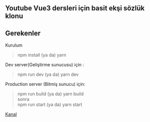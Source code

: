 ## **Youtube Vue3 dersleri için basit ekşi sözlük klonu**

## Gerekenler

Kurulum

> npm install (ya da) yarn

Dev server(Geliştirme sunucusu) için :

> npm run dev (ya da) yarn dev <br>

Production server (Bitmiş sunucu) için:

> npm run build (ya da) yarn build <br>
> sonra <br>
> npm run start (ya da) yarn start

[Kanal](https://www.youtube.com/channel/UC4Nz-FbzzUnovD3tkpqn9Lw)

